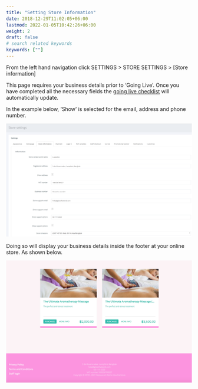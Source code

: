 ```yaml
---
title: "Setting Store Information"
date: 2018-12-29T11:02:05+06:00
lastmod: 2022-01-05T10:42:26+06:00
weight: 2
draft: false
# search related keywords
keywords: [""]
---
```



From the left hand navigation click SETTINGS > STORE SETTINGS > [Store information]

This page requires your business details prior to ‘Going Live’. Once you have completed all the necessary fields the [going live checklist](/help/going-live/going-live-checklist/) will automatically update.

In the example below, ‘Show’ is selected for the email, address and phone number.

![image example](img-9.jpg "image")

Doing so will display your business details inside the footer at your online store. As shown below.

![image example](img-10.jpg "image")

